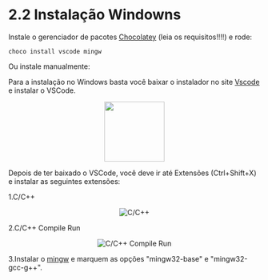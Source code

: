# 2.2 Instalação Windowns

Instale o gerenciador de pacotes [Chocolatey](https://chocolatey.org/courses/installation/installing?method=installing-chocolatey?quiz=true#install-requirements) (leia os requisitos!!!!) e rode:

`choco install vscode mingw`

Ou instale manualmente:

Para a instalação no Windows basta você baixar o instalador no site [Vscode](https://code.visualstudio.com/) e instalar o VSCode.

<p align="center">
    <img src="https://i.imgur.com/QJYna1V.png" width="120" >
</p>

Depois de ter baixado o VSCode, você deve ir até Extensões (Ctrl+Shift+X) e instalar as seguintes extensões:

1.C/C++

<p align="center">
    <img src="https://i.imgur.com/2mooTDY.png" alt="C/C++">
</p>

2.C/C++ Compile Run

<p align="center">
    <img src="https://i.imgur.com/Fwx28Zd.png" alt="C/C++ Compile Run">
</p>

3.Instalar o [mingw](http://www.mingw.org/) e marquem as opções "mingw32-base" e "mingw32-gcc-g++".
